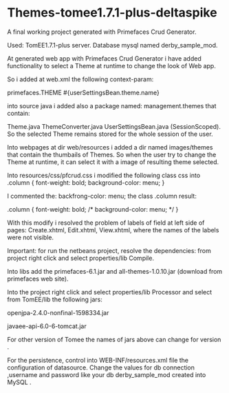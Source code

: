 
# Themes-tomee1.7.1-plus-deltaspike

A final working project generated with Primefaces Crud Generator.
 
Used: 
TomEE1.7.1-plus server.
Database  mysql named derby_sample_mod.

At generated web app with Primefaces Crud Generator i have added functionality to  select a Theme at runtime to change the look of Web app.

So i added at web.xml the following context-param:

<context-param>
        <param-name>primefaces.THEME</param-name>
        <param-value>#{userSettingsBean.theme.name}</param-value>
    </context-param>

into source java i added also a package named: management.themes that contain:

Theme.java
ThemeConverter.java
UserSettingsBean.java (SessionScoped). So the selected Theme  remains stored 
 for the whole session of the user.

Into webpages at dir web/resources i added a dir named images/themes that contain 
the thumbails of Themes.
So when the user try to change the Theme at runtime, it can select it with a image
 of resulting theme selected.

Into resources/css/pfcrud.css i  modified the following class css
into .column {
    font-weight: bold;
    background-color: menu; 
}

I commented the: backfrong-color: menu;
the class .column result:


.column {
    font-weight: bold;
 /*   background-color: menu; */ 
}

With this modify i resolved the problem of labels of field at left side of pages:
 Create.xhtml, Edit.xhtml, View.xhtml, where the names of the labels were not visible.


Important: for run the netbeans project, resolve the  dependencies: 
from project right click and select properties/lib Compile.

Into libs add the primefaces-6.1.jar and all-themes-1.0.10.jar 
(download from primefaces web site).

Into the project right click and select properties/lib Processor 
and select from TomEE/lib  the following jars:

openjpa-2.4.0-nonfinal-1598334.jar

javaee-api-6.0-6-tomcat.jar

For other version of Tomee the names of jars above  can change for version .


For the persistence, control into WEB-INF/resources.xml file
the configuration of datasource.
Change the values for db connection ,username and password like your db
derby_sample_mod created into MySQL .





